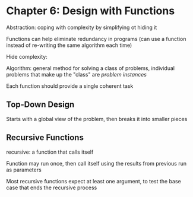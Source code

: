 # Chapter 6: Design with Functions

Abstraction: coping with complexity by simplifying ot hiding it

Functions can help eliminate redundancy in programs (can use a function instead of re-writing the same algorithm each time)

Hide complexity:

Algorithm: general method for solving a class of problems, individual problems that make up the "class" are *problem instances*

Each function should provide a single coherent task

## Top-Down Design

Starts with a global view of the problem, then breaks it into smaller pieces

## Recursive Functions

recursive: a function that calls itself

Function may run once, then call itself using the results from previous run as parameters

Most recursive functions expect at least one argument, to test the base case that ends the recursive process
